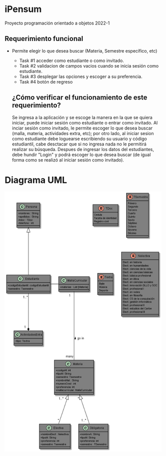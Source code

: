 # iPensum
Proyecto programación orientado a objetos 2022-1

## Requerimiento funcional 
- Permite elegir lo que desea buscar (Materia, Semestre específico, etc)
    - Task #1 
        acceder como estudiante o como invitado.
    - Task #2
       validacion de campos vacios cuando se inicia sesión como estudiante.
    - Task #3 
       desplegar las opciones y escoger a su preferencia.
    - Task #4 
       botón de regreso
       
    ## ¿Cómo verificar el funcionamiento de este requerimiento?
     Se ingresa a la aplicación y se escoge la manera en la que se quiera iniciar, puede iniciar sesión como estudiante o entrar como invitado. Al inciar sesión como        invitado, le permite escoger lo que desea buscar (malla, materia, actividades extra, etc); por otro lado, al iniciar sesion como estudiante debe loguearse              escribiendo su usuario y código estudiantil, cabe desctacar que si no ingresa nada no le permitirá realizar su búsqueda. Despues de ingresar los datos del              estudiantes, debe hundir "Login" y podrá escoger lo que desea buscar (de igual forma como se realizó al iniciar sesión como invitado). 

# Diagrama UML
<img src="Intento.png" alt="Diagrama"/>



